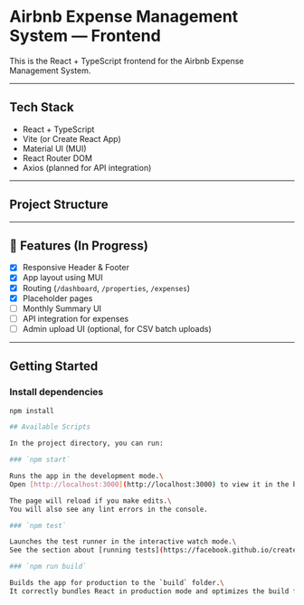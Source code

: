 
# Airbnb Expense Management System — Frontend

This is the React + TypeScript frontend for the Airbnb Expense Management System.

---

##  Tech Stack

- React + TypeScript
- Vite (or Create React App)
- Material UI (MUI)
- React Router DOM
- Axios (planned for API integration)

---

##  Project Structure



---

## 🧩 Features (In Progress)

- [x] Responsive Header & Footer
- [x] App layout using MUI
- [x] Routing (`/dashboard`, `/properties`, `/expenses`)
- [x] Placeholder pages
- [ ] Monthly Summary UI
- [ ] API integration for expenses
- [ ] Admin upload UI (optional, for CSV batch uploads)

---

##  Getting Started

###  Install dependencies

```bash
npm install

## Available Scripts

In the project directory, you can run:

### `npm start`

Runs the app in the development mode.\
Open [http://localhost:3000](http://localhost:3000) to view it in the browser.

The page will reload if you make edits.\
You will also see any lint errors in the console.

### `npm test`

Launches the test runner in the interactive watch mode.\
See the section about [running tests](https://facebook.github.io/create-react-app/docs/running-tests) for more information.

### `npm run build`

Builds the app for production to the `build` folder.\
It correctly bundles React in production mode and optimizes the build for the best performance.

